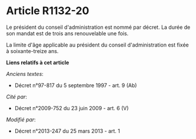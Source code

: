 # Article R1132-20

Le président du conseil d'administration est nommé par décret. La durée de son mandat est de trois ans renouvelable une fois.

La limite d'âge applicable au président du conseil d'administration est fixée à soixante-treize ans.

**Liens relatifs à cet article**

_Anciens textes_:

  - Décret n°97-817 du 5 septembre 1997 - art. 9 (Ab)

_Cité par_:

  - Décret n°2009-752 du 23 juin 2009 - art. 6 (V)

_Modifié par_:

  - Décret n°2013-247 du 25 mars 2013 - art. 1

